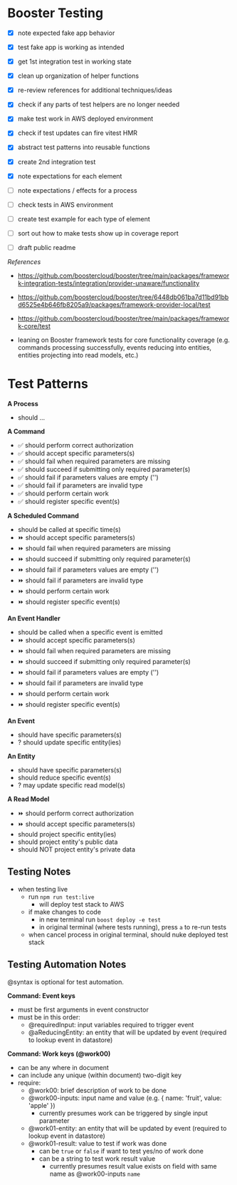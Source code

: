 # Booster Testing

- [x] note expected fake app behavior
- [x] test fake app is working as intended
- [x] get 1st integration test in working state
- [x] clean up organization of helper functions
- [x] re-review references for additional techniques/ideas
- [x] check if any parts of test helpers are no longer needed
- [x] make test work in AWS deployed environment
- [x] check if test updates can fire vitest HMR
- [x] abstract test patterns into reusable functions
- [x] create 2nd integration test
- [x] note expectations for each element

- [ ] note expectations / effects for a process
- [ ] check tests in AWS environment
- [ ] create test example for each type of element
- [ ] sort out how to make tests show up in coverage report
- [ ] draft public readme

_References_

- https://github.com/boostercloud/booster/tree/main/packages/framework-integration-tests/integration/provider-unaware/functionality
- https://github.com/boostercloud/booster/tree/6448db061ba7d11bd91bbd6525e4b646fb8205a9/packages/framework-provider-local/test
- https://github.com/boostercloud/booster/tree/main/packages/framework-core/test

- leaning on Booster framework tests for core functionality coverage (e.g. commands processing successfully, events reducing into entities, entities projecting into read models, etc.)

# Test Patterns

**A Process**

- should ...

**A Command**

- ✅ should perform correct authorization
- ✅ should accept specific parameters(s)
- ✅ should fail when required parameters are missing
- ✅ should succeed if submitting only required parameter(s)
- ✅ should fail if parameters values are empty ('')
- ✅ should fail if parameters are invalid type
- ✅ should perform certain work
- ✅ should register specific event(s)

**A Scheduled Command**

- should be called at specific time(s)
- ⏩ should accept specific parameters(s)
- ⏩ should fail when required parameters are missing
- ⏩ should succeed if submitting only required parameter(s)
- ⏩ should fail if parameters values are empty ('')
- ⏩ should fail if parameters are invalid type
- ⏩ should perform certain work
- ⏩ should register specific event(s)

**An Event Handler**

- should be called when a specific event is emitted
- ⏩ should accept specific parameters(s)
- ⏩ should fail when required parameters are missing
- ⏩ should succeed if submitting only required parameter(s)
- ⏩ should fail if parameters values are empty ('')
- ⏩ should fail if parameters are invalid type
- ⏩ should perform certain work
- ⏩ should register specific event(s)

**An Event**

- should have specific parameters(s)
- ? should update specific entity(ies)

**An Entity**

- should have specific parameters(s)
- should reduce specific event(s)
- ? may update specific read model(s)

**A Read Model**

- ⏩ should perform correct authorization
- ⏩ should accept specific parameters(s)
- should project specific entity(ies)
- should project entity's public data
- should NOT project entity's private data

## Testing Notes

- when testing live
  - run `npm run test:live`
    - will deploy test stack to AWS
  - if make changes to code
    - in new terminal run `boost deploy -e test`
    - in original terminal (where tests running), press `a` to re-run tests
  - when cancel process in original terminal, should nuke deployed test stack

## Testing Automation Notes

@syntax is optional for test automation.

**Command: Event keys**

- must be first arguments in event constructor
- must be in this order:
  - @requiredInput: input variables required to trigger event
  - @aReducingEntity: an entity that will be updated by event (required to lookup event in datastore)

**Command: Work keys (@work00)**

- can be any where in document
- can include any unique (within document) two-digit key
- require:
  - @work00: brief description of work to be done
  - @work00-inputs: input name and value (e.g. { name: 'fruit', value: 'apple' })
    - currently presumes work can be triggered by single input parameter
  - @work01-entity: an entity that will be updated by event (required to lookup event in datastore)
  - @work01-result: value to test if work was done
    - can be `true` or `false` if want to test yes/no of work done
    - can be a string to test work result value
      - currently presumes result value exists on field with same name as @work00-inputs `name`
